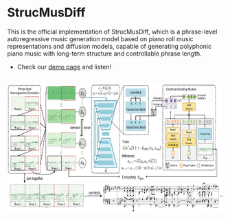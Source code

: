 # StrucMusDiff
This is the official implementation of StrucMusDiff, which is a phrase-level autoregressive music generation model based on piano roll music representations and diffusion models, capable of generating polyphonic piano music with long-term structure and controllable phrase length. <br>
- Check our [demo page](https://tayjsl97.github.io/demos/tmm2) and listen!<br>
<br>

<img src="img/model.png" width="700" height="300" alt="model"/>